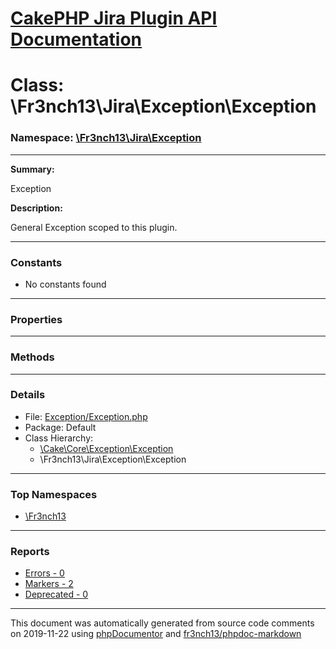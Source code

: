 # [CakePHP Jira Plugin API Documentation](../home)

# Class: \Fr3nch13\Jira\Exception\Exception
### Namespace: [\Fr3nch13\Jira\Exception](../namespaces/Fr3nch13.Jira.Exception.md)
---
**Summary:**

Exception

**Description:**

General Exception scoped to this plugin.

---
### Constants
* No constants found
---
### Properties
---
### Methods
---
### Details
* File: [Exception/Exception.php](../files/Exception.Exception.md)
* Package: Default
* Class Hierarchy: 
  * [\Cake\Core\Exception\Exception]()
  * \Fr3nch13\Jira\Exception\Exception


---

### Top Namespaces

* [\Fr3nch13](../namespaces/Fr3nch13.md)

---

### Reports
* [Errors - 0](../reports/errors)
* [Markers - 2](../reports/markers)
* [Deprecated - 0](../reports/deprecated)

---

This document was automatically generated from source code comments on 2019-11-22 using [phpDocumentor](http://www.phpdoc.org/) and [fr3nch13/phpdoc-markdown](https://github.com/fr3nch13/phpdoc-markdown)

